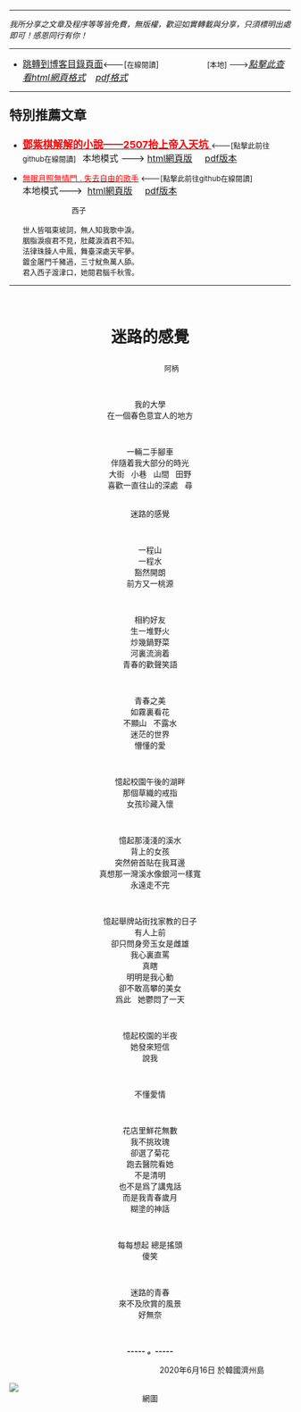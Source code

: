 ***
*我所分享之文章及程序等等皆免費，無版權，歡迎如實轉載與分享，只須標明出處即可！感恩同行有你！* 
****
- [<font size=3>跳轉到博客目錄頁面</font>](../../tableOfContent.md)<---[<font size=2>在線閱讀</font>]&nbsp;&nbsp; &nbsp; &nbsp; &nbsp; &nbsp; &nbsp; &nbsp; &nbsp; &nbsp;&nbsp; &nbsp;  <font size=2> [本地] ---></font><font size=3>[*_點擊此查看html網頁格式_*](../../tableOfContent.html)&nbsp; &nbsp; [*_pdf格式_*](../../tableOfContent.md.pdf)</font>
****

### <p style="font-size: 23px; font-weight:900;">特別推薦文章</p>

- [<font size=4 color=red>**鄧紫棋解解的小說——2507抬上帝入天坑** </font>](https://github.com/brianwchh/worldofheart_v2/blob/main/md_and_html/鄧紫棋解解的小說——2507抬上帝入天坑.md)<font size=2><---[點擊此前往github在線閱讀]</font>&nbsp;&nbsp;  <font size=3>本地模式 --->&nbsp;[html網頁版](../../md_and_html/鄧紫棋解解的小說——2507抬上帝入天坑.html) &nbsp;&nbsp;&nbsp; [pdf版本](../../md_and_html/鄧紫棋解解的小說——2507抬上帝入天坑.md.pdf) </font>  

- [<font color=red>無眠月照無情門 . 失去自由的歌手</font>](https://github.com/brianwchh/worldofheart_v2/blob/main/md_and_html/%E7%84%A1%E7%9C%A0%E6%9C%88%E7%85%A7%E7%84%A1%E6%83%85%E9%96%80.md)<font size=2> <---[點擊此前往github在線閱讀]</font> &nbsp;&nbsp;&nbsp;&nbsp;&nbsp;&nbsp;&nbsp;&nbsp;&nbsp;&nbsp;&nbsp;&nbsp;&nbsp;&nbsp;&nbsp; <font size=3>本地模式---> &nbsp;[html網頁版](../../md_and_html/無眠月照無情門.html) &nbsp;&nbsp;&nbsp; [pdf版本](../../md_and_html/無眠月照無情門.md.pdf) </font>

    <p><font size=2>&nbsp; &nbsp; &nbsp; &nbsp; &nbsp; &nbsp; &nbsp; &nbsp; &nbsp; &nbsp; &nbsp; &nbsp; 西子</br></br>世人皆唱東坡詞，無人知我歌中淚。</br>胭脂淚痕君不見，肚藏淚酒君不知。</br>法律珠鍊人中鳳，舞臺深處天牢夢。</br>鍍金屠門千豬過，三寸魷魚萬人舔。</br>君入西子渡津口，她閱君腦千秋雪。</font></p>
    

****


</br>

# <p align="center" >**迷路的感覺**</p> 

<p align="center" style="font-size: small;">&nbsp;&nbsp;&nbsp;&nbsp;&nbsp;&nbsp;&nbsp;&nbsp;&nbsp;&nbsp;&nbsp;&nbsp;&nbsp;&nbsp;&nbsp;&nbsp;&nbsp;&nbsp;&nbsp;&nbsp; 阿柄</p>




<div align="center"> <!-- div_1-->

<p align="center"> 

</br>  

我的大學  
在一個春色意宜人的地方      


</br>  

一輛二手腳車  
伴隨着我大部分的時光  
大街   &nbsp; 小巷  &nbsp; 山間  &nbsp; 田野   
喜歡一直往山的深處  &nbsp; 尋  
</br>  

 
迷路的感覺  

</br>  

 
一程山  
一程水   
豁然開朗  
前方又一桃源   
 

</br>  

相約好友   
生一堆野火  
炒幾鍋野菜  
河裏流淌着   
青春的歡聲笑語   
 

</br>  

青春之美  
如霧裏看花  
不顯山  &nbsp; 不露水    
迷茫的世界  
懵懂的愛   

</br>  

 
憶起校園午後的湖畔     
那個草織的戒指  
女孩珍藏入懷  

</br>  

 
 憶起那淺淺的溪水  
 背上的女孩   
 突然俯首貼在我耳邊   
 真想那一灣溪水像銀河一樣寬   
 永遠走不完   

 </br>  

 憶起舉牌站街找家教的日子  
 有人上前  
 卻只問身旁玉女是雌雄    
 我心裏直罵   
 真瞎   
 明明是我心動  
 卻不敢高攀的美女   
 爲此  &nbsp; 她鬱悶了一天  

 </br>  

 憶起校園的半夜   
 她發來短信   
 說我  
 
 </br> 

 不懂愛情  
   
</br> 

花店里鮮花無數   
我不挑玫瑰  
卻選了菊花   
跑去醫院看她   
不是清明  
也不是爲了講鬼話   
而是我青春歲月   
糊塗的神話  

 </br>  

每每想起
總是搖頭  
傻笑   

 </br>  

迷路的青春  
來不及欣賞的風景  
好無奈  

</br>

***_-----&nbsp;。-----_***

<font size=1>

     

</font>

</p>



  <p align="right"> 2020年6月16日  於韓國濟州島 &nbsp;&nbsp;&nbsp;&nbsp;&nbsp;&nbsp;&nbsp;&nbsp;&nbsp;&nbsp;&nbsp; </p>  
  
</div> <!-- end of div_1-->

  



<!-- image area, flex to make it center,it may not work for github, for html and pdf rendering only -->
<div align="center" style="page-break-inside: avoid; margin-top:1px; margin-bottom:1px;"> <!-- pictureWrapper_div add this only to make the bendan github understand -->
  <div class="ImageWrapperFlex" >
   <div class="FlexSide"  ></div>
   <image class="FlexImage"   src='./images/宜春火車站.jpg'/>
   <div class="FlexSide" ></div>
  </div>
  <p align="center" style="margin:0px;"> 網圖 </p> 
</div> <!-- end pictureWrapper_div -->


</br>
</br>


<style>

.ImageWrapperFlex {
    display: flex; 
    flex-direction: row; 
    margin-top: 1px; 
    margin-bottom: 1px;

    width: 100% ;
}

.FlexSide {
    flex-basis: 0px ;
    flex:1;

}



/* large device screen 設置熒幕顯示圖片大小（電腦等大型屏幕）*/
@media only screen and (min-width: 600px) {

    .FlexImage {
        flex-basis: 600px ;
        flex:0;    
        height:auto; 
        max-width: 600px;
        min-width: 600px;
     
    }

}

 /* small device screen 設置熒幕顯示圖片大小（平板手機等屏幕）*/
@media only screen and (max-width: 600px) {
    
    .FlexImage {
        flex-basis: 600px ;
        flex:1;
        height:auto; 
     
    }

}

/* style for print !important 設置打印圖片大小*/
@media print {

    .FlexImage {
        flex-basis: 500px ;
        flex:0;    
        height:auto; 
        max-width: 500px;
        min-width: 500px;
     
    }
}


</style>



